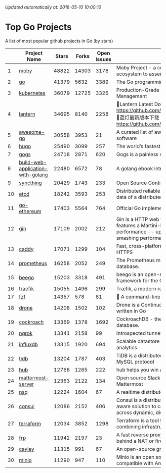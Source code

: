*Updated automatically at: 2018-05-10 10:00:10* 
# Top Go Projects
A list of most popular github projects in Go (by stars)

|    | Project Name | Stars | Forks | Open Issues | Description |
| -- | ------------ | ----- | ----- | ----------- | ----------- |
| 1 | [moby](https://github.com/moby/moby) | 48822 | 14303 | 3178 | Moby Project - a collaborative project for the container ecosystem to assemble container-based systems |
| 2 | [go](https://github.com/golang/go) | 41379 | 5632 | 3389 | The Go programming language |
| 3 | [kubernetes](https://github.com/kubernetes/kubernetes) | 36079 | 12725 | 3326 | Production-Grade Container Scheduling and Management |
| 4 | [lantern](https://github.com/getlantern/lantern) | 34695 | 8140 | 2258 | 🔴Lantern Latest Download https://github.com/getlantern/lantern/releases/tag/latest 🔴蓝灯最新版本下载 https://github.com/getlantern/forum/issues/833 🔴  |
| 5 | [awesome-go](https://github.com/avelino/awesome-go) | 30558 | 3953 | 21 | A curated list of awesome Go frameworks, libraries and software |
| 6 | [hugo](https://github.com/gohugoio/hugo) | 25490 | 3099 | 257 | The world’s fastest framework for building websites. |
| 7 | [gogs](https://github.com/gogits/gogs) | 24718 | 2871 | 620 | Gogs is a painless self-hosted Git service. |
| 8 | [build-web-application-with-golang](https://github.com/astaxie/build-web-application-with-golang) | 22480 | 6572 | 78 | A golang ebook intro how to build a web with golang |
| 9 | [syncthing](https://github.com/syncthing/syncthing) | 20429 | 1743 | 233 | Open Source Continuous File Synchronization |
| 10 | [etcd](https://github.com/coreos/etcd) | 18242 | 3593 | 253 | Distributed reliable key-value store for the most critical data of a distributed system |
| 11 | [go-ethereum](https://github.com/ethereum/go-ethereum) | 17403 | 5564 | 764 | Official Go implementation of the Ethereum protocol |
| 12 | [gin](https://github.com/gin-gonic/gin) | 17109 | 2002 | 212 | Gin is a HTTP web framework written in Go (Golang). It features a Martini-like API with much better performance -- up to 40 times faster. If you need smashing performance, get yourself some Gin. |
| 13 | [caddy](https://github.com/mholt/caddy) | 17071 | 1299 | 104 | Fast, cross-platform HTTP/2 web server with automatic HTTPS |
| 14 | [prometheus](https://github.com/prometheus/prometheus) | 16258 | 2052 | 249 | The Prometheus monitoring system and time series database. |
| 15 | [beego](https://github.com/astaxie/beego) | 15203 | 3318 | 491 | beego is an open-source, high-performance web framework for the Go programming language. |
| 16 | [traefik](https://github.com/containous/traefik) | 15055 | 1496 | 299 | Træfik, a modern reverse proxy |
| 17 | [fzf](https://github.com/junegunn/fzf) | 14357 | 578 | 81 | :cherry_blossom: A command-line fuzzy finder |
| 18 | [drone](https://github.com/drone/drone) | 14208 | 1502 | 102 | Drone is a Continuous Delivery platform built on Docker, written in Go |
| 19 | [cockroach](https://github.com/cockroachdb/cockroach) | 13369 | 1378 | 1692 | CockroachDB - the open source, cloud-native SQL database. |
| 20 | [ngrok](https://github.com/inconshreveable/ngrok) | 13341 | 2158 | 99 | Introspected tunnels to localhost |
| 21 | [influxdb](https://github.com/influxdata/influxdb) | 13315 | 1920 | 694 | Scalable datastore for metrics, events, and real-time analytics |
| 22 | [tidb](https://github.com/pingcap/tidb) | 13204 | 1787 | 403 | TiDB is a distributed HTAP database compatible with the MySQL protocol  |
| 23 | [hub](https://github.com/github/hub) | 12768 | 1265 | 222 | hub helps you win at git. |
| 24 | [mattermost-server](https://github.com/mattermost/mattermost-server) | 12363 | 2122 | 134 | Open source Slack-alternative in Golang and React - Mattermost |
| 25 | [nsq](https://github.com/nsqio/nsq) | 12224 | 1604 | 67 | A realtime distributed messaging platform |
| 26 | [consul](https://github.com/hashicorp/consul) | 12086 | 2152 | 406 | Consul is a distributed, highly available, and data center aware solution to connect and configure applications across dynamic, distributed infrastructure. |
| 27 | [terraform](https://github.com/hashicorp/terraform) | 12034 | 3852 | 1298 | Terraform is a tool for building, changing, and combining infrastructure safely and efficiently. |
| 28 | [frp](https://github.com/fatedier/frp) | 11942 | 2197 | 23 | A fast reverse proxy to help you expose a local server behind a NAT or firewall to the internet. |
| 29 | [cayley](https://github.com/cayleygraph/cayley) | 11315 | 991 | 67 | An open-source graph database |
| 30 | [minio](https://github.com/minio/minio) | 11290 | 947 | 110 | Minio is an open source object storage server compatible with Amazon S3 APIs |
